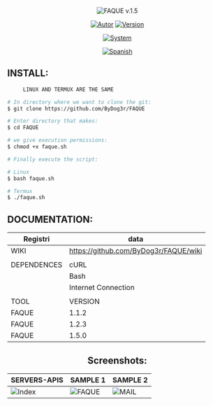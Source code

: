 <p align="center">
<img src="https://i.postimg.cc/6pPQ4MfP/Black-and-White-Natural-Makeup-Logo.png" title="FAQUE v.1.5">
</p>

<p align="center">
<a href="https://github.com/ByDog3r"><img title="Autor" src="https://img.shields.io/badge/Author-@ByDog3r-blue?style=for-the-badge&logo=github"></a>
<a href=""><img title="Version" src="https://img.shields.io/badge/Version-1.5.0-red?style=for-the-badge&logo="></a>
</p>

<p align="center">
<a href=""><img title="System" src="https://img.shields.io/badge/Supported%20OS-Linux%20&%20termux-orange?style=for-the-badge&logo=linux"></a>

</p>

<p align="center">
<a href="https://github.com/ByDog3r/FAQUE/blob/main/spanish/README.md"><img title="Spanish" src="https://img.shields.io/badge/Translate%20to-Spanish-inactive?style=for-the-badge&logo=google-translate"></a>
</p>

## INSTALL: 

```bash
     LINUX AND TERMUX ARE THE SAME

# In directory where we want to clone the git:
$ git clone https://github.com/ByDog3r/FAQUE

# Enter directory that makes:
$ cd FAQUE

# we give execution permissions:
$ chmod +x faque.sh

# Finally execute the script:

# Linux
$ bash faque.sh

# Termux
$ ./faque.sh
```

## DOCUMENTATION:

|                Registri                   |                 data                   |
|-------------------------------------------| ---------------------------------------| 
|                    WIKI                   |  https://github.com/ByDog3r/FAQUE/wiki |
|                                           |                                        |
|                 DEPENDENCES               |                  cURL                  |
|                                           |                  Bash                  |
|                                           |            Internet Connection         |
|                                           |                                        |
|                  TOOL                     |                VERSION                 |
|         FAQUE                             |                 1.1.2                  |
|         FAQUE                             |                 1.2.3                  |
|         FAQUE                             |                 1.5.0                  |


<h2 align="center"> Screenshots: </h2>

|  SERVERS-APIS  |       SAMPLE 1         |	   SAMPLE 2      |
| -------------- | ---------------------- | ----------------  |  
|![Index](https://github.com/ByDog3r/FAQUE/blob/main/images/servers.png)|![FAQUE](https://github.com/ByDog3r/FAQUE/blob/main/images/message.png)|![MAIL](https://github.com/ByDog3r/FAQUE/blob/main/images/sample.png)|